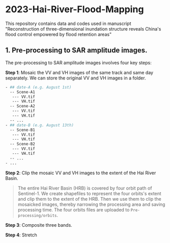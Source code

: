 # 2023-Hai-River-Flood-Mapping
This repository contains data and codes used in manuscript "Reconstruction of three-dimensional inundation structure reveals China's flood control empowered by flood retention areas"
## 1. Pre-processing to SAR amplitude images.
The pre-processing to SAR amplitude images involves four key steps:

**Step 1**: Mosaic the VV and VH images of the same track and same day separately.
We can store the original VV and VH images in a folder.
```sh
- ## date-A (e.g. August 1st)
  -- Scene-A1
   --- VV.tif
   --- VH.tif
  -- Scene-A2
   --- VV.tif
   --- VH.tif
  -- ...
- ## date-B (e.g. August 13th)
  -- Scene-B1
   --- VV.tif
   --- VH.tif
  -- Scene-B2
   --- VV.tif
   --- VH.tif
  -- ...
- ...
```



**Step 2**: Clip the mosaic VV and VH images to the extent of the Hai River Basin.

> The entire Hai River Basin (HRB) is covered by four orbit path of Sentinel-1. We create shapefiles to represent the four orbits's extent and clip them to the extent of the HRB. Then we use them to clip the mosaicked images, thereby narrowing the processing area and saving processing time. The four orbits files are uploaded to `Pre-processing/orbits`. 

**Step 3**: Composite three bands. 

**Step 4**: Stretch


